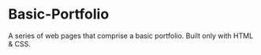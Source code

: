 # Basic-Portfolio


A series of web pages that comprise a basic portfolio. Built only with HTML & CSS.
